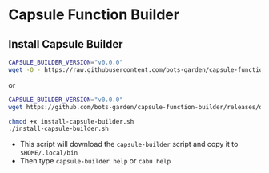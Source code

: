 # Capsule Function Builder

## Install Capsule Builder

```bash
CAPSULE_BUILDER_VERSION="v0.0.0"
wget -O - https://raw.githubusercontent.com/bots-garden/capsule-function-builder/${CAPSULE_BUILDER_VERSION}/install-capsule-builder.sh | bash
```

or

```bash
CAPSULE_BUILDER_VERSION="v0.0.0"
wget https://github.com/bots-garden/capsule-function-builder/releases/download/${CAPSULE_BUILDER_VERSION}/install-capsule-builder.sh

chmod +x install-capsule-builder.sh
./install-capsule-builder.sh
```

- This script will download the `capsule-builder` script and copy it to `$HOME/.local/bin`
- Then type `capsule-builder help` or `cabu help`
